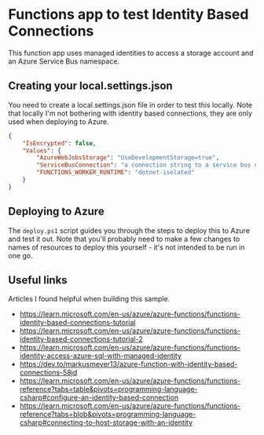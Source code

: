 # Functions app to test Identity Based Connections

This function app uses managed identities to access a storage account and an Azure Service Bus namespace.

## Creating your local.settings.json

You need to create a local.settings.json file in order to test this locally. Note that locally I'm not bothering with identity based connections, they are only used when deploying to Azure.

```json
{
    "IsEncrypted": false,
    "Values": {
        "AzureWebJobsStorage": "UseDevelopmentStorage=true",
        "ServiceBusConnection": "a connection string to a service bus namespace",
        "FUNCTIONS_WORKER_RUNTIME": "dotnet-isolated"
    }
}
```

## Deploying to Azure

The `deploy.ps1` script guides you through the steps to deploy this to Azure and test it out. Note that you'll probably need to make a few changes to names of resources to deploy this yourself - it's not intended to be run in one go.

## Useful links

Articles I found helpful when building this sample.

- https://learn.microsoft.com/en-us/azure/azure-functions/functions-identity-based-connections-tutorial
- https://learn.microsoft.com/en-us/azure/azure-functions/functions-identity-based-connections-tutorial-2
- https://learn.microsoft.com/en-us/azure/azure-functions/functions-identity-access-azure-sql-with-managed-identity
- https://dev.to/markusmeyer13/azure-function-with-identity-based-connections-58jd
- https://learn.microsoft.com/en-us/azure/azure-functions/functions-reference?tabs=table&pivots=programming-language-csharp#configure-an-identity-based-connection
- https://learn.microsoft.com/en-us/azure/azure-functions/functions-reference?tabs=blob&pivots=programming-language-csharp#connecting-to-host-storage-with-an-identity